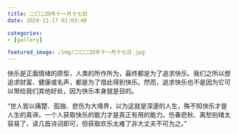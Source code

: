 ```yaml
---
title: 二〇二四年十一月十七日
date: 2024-11-17 01:03:40

categories:
- [gallery]

featured_image: /img/二〇二四年十一月十七日.jpg
---
```


快乐是正面情绪的原型，人类的所作所为，最终都是为了追求快乐。我们之所以想追求财富、健康或名声，都是为了借此得到快乐。然而，追求快乐也不是因为它可以带给我们其他好处，因为快乐本身就是目的。

“世人皆以痛楚、孤独、悲伤为大境界，以为这就是深邃的人生，殊不知快乐才是人生的真谛。一个人获取快乐的能力才是真正有用的能力。伤春悲秋、离愁别绪太容易了，读几首诗词即可，但获取欢乐太难了非大丈夫不可为之。”